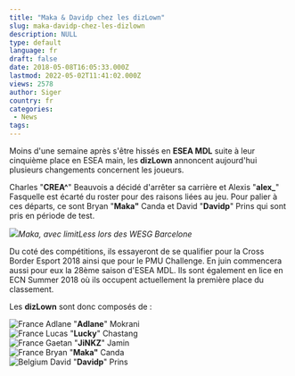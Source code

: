 ```yaml
---
title: "Maka & Davidp chez les dizLown"
slug: maka-davidp-chez-les-dizlown
description: NULL
type: default
language: fr
draft: false
date: 2018-05-08T16:05:33.000Z
lastmod: 2022-05-02T11:41:02.000Z
views: 2578
author: Siger
country: fr
categories:
 - News
tags:
---
```

Moins d'une semaine après s'être hissés en **ESEA MDL** suite à leur cinquième place en ESEA main, les **dizLown** annoncent aujourd'hui plusieurs changements concernent les joueurs.

Charles "**CREA^**" Beauvois a décidé d'arrêter sa carrière et Alexis "**alex\_**" Fasquelle est écarté du roster pour des raisons liées au jeu. Pour palier à ces départs, ce sont Bryan "**Maka"** Canda et David "**Davidp**" Prins qui sont pris en période de test.

![](https://flickshot-ue.s3.eu-west-2.amazonaws.com/flickshot/picture/5a1f6a8a1f25d/pic.jpg)_Maka, avec limitLess lors des WESG Barcelone_

Du coté des compétitions, ils essayeront de se qualifier pour la Cross Border Esport 2018 ainsi que pour le PMU Challenge. En juin commencera aussi pour eux la 28ème saison d'ESEA MDL. Ils sont également en lice en ECN Summer 2018 où ils occupent actuellement la première place du classement.

Les **dizLown** sont donc composés de :

![France](/images/countries/fr.svg)⁠ Adlane "**Adlane**" Mokrani  
![France](/images/countries/fr.svg)⁠ Lucas "**Lucky**" Chastang  
![France](/images/countries/fr.svg)⁠ Gaetan "**JiNKZ**" Jamin  
![France](/images/countries/fr.svg)⁠ Bryan "**Maka"** Canda  
![Belgium](/images/countries/be.svg)⁠ David "**Davidp**" Prins
